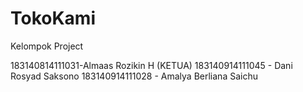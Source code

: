 # TokoKami

Kelompok Project

183140814111031-Almaas Rozikin H (KETUA)
183140914111045 - Dani Rosyad Saksono
183140914111028 - Amalya Berliana Saichu
